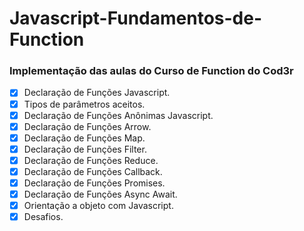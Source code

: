 # Javascript-Fundamentos-de-Function
### Implementação das aulas do Curso de Function  do Cod3r
- [x] Declaração de Funções Javascript.
- [x] Tipos de parâmetros aceitos.
- [x] Declaração de Funções Anônimas Javascript.
- [x] Declaração de Funções Arrow.
- [x] Declaração de Funções Map.
- [x] Declaração de Funções Filter.
- [x] Declaração de Funções Reduce.
- [x] Declaração de Funções Callback.
- [x] Declaração de Funções Promises.
- [x] Declaração de Funções Async Await.
- [x] Orientação a objeto com Javascript.
- [x] Desafios.
